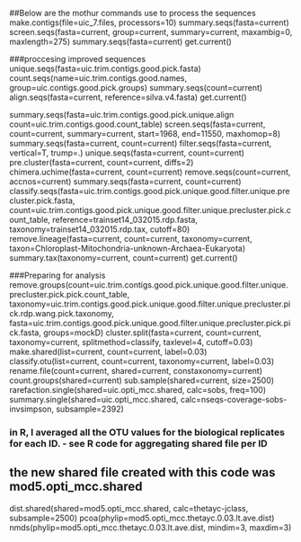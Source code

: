 


##Below are the mothur commands use to process the sequences
make.contigs(file=uic_7.files, processors=10)
summary.seqs(fasta=current)
screen.seqs(fasta=current, group=current, summary=current, maxambig=0, maxlength=275)
summary.seqs(fasta=current)
get.current()

###proccesing improved sequences
unique.seqs(fasta=uic.trim.contigs.good.pick.fasta)
count.seqs(name=uic.trim.contigs.good.names, group=uic.contigs.good.pick.groups)
summary.seqs(count=current)
align.seqs(fasta=current, reference=silva.v4.fasta)
get.current()

summary.seqs(fasta=uic.trim.contigs.good.pick.unique.align
count=uic.trim.contigs.good.count_table)
screen.seqs(fasta=current, count=current, summary=current, start=1968, end=11550, maxhomop=8)
summary.seqs(fasta=current, count=current)
filter.seqs(fasta=current, vertical=T, trump=.)
unique.seqs(fasta=current, count=current)
pre.cluster(fasta=current, count=current, diffs=2)
chimera.uchime(fasta=current, count=current)
remove.seqs(count=current, accnos=current)
summary.seqs(fasta=current, count=current)
classify.seqs(fasta=uic.trim.contigs.good.pick.unique.good.filter.unique.precluster.pick.fasta, count=uic.trim.contigs.good.pick.unique.good.filter.unique.precluster.pick.count_table, reference=trainset14_032015.rdp.fasta, taxonomy=trainset14_032015.rdp.tax, cutoff=80)
remove.lineage(fasta=current, count=current, taxonomy=current, taxon=Chloroplast-Mitochondria-unknown-Archaea-Eukaryota)
summary.tax(taxonomy=current, count=current)
get.current()

###Preparing for analysis
remove.groups(count=uic.trim.contigs.good.pick.unique.good.filter.unique.precluster.pick.pick.count_table, taxonomy=uic.trim.contigs.good.pick.unique.good.filter.unique.precluster.pick.rdp.wang.pick.taxonomy, fasta=uic.trim.contigs.good.pick.unique.good.filter.unique.precluster.pick.pick.fasta, groups=mockD)
cluster.split(fasta=current, count=current, taxonomy=current, splitmethod=classify, taxlevel=4, cutoff=0.03)
make.shared(list=current, count=current, label=0.03)
classify.otu(list=current, count=current, taxonomy=current, label=0.03)
rename.file(count=current, shared=current, constaxonomy=current)
count.groups(shared=current)
sub.sample(shared=current, size=2500)
rarefaction.single(shared=uic.opti_mcc.shared, calc=sobs, freq=100)
summary.single(shared=uic.opti_mcc.shared, calc=nseqs-coverage-sobs-invsimpson, subsample=2392)


### in R, I averaged all the OTU values for the biological replicates for each ID. - see R code for aggregating shared file per ID
## the new shared file created with this code was mod5.opti_mcc.shared
dist.shared(shared=mod5.opti_mcc.shared, calc=thetayc-jclass, subsample=2500)
pcoa(phylip=mod5.opti_mcc.thetayc.0.03.lt.ave.dist)
nmds(phylip=mod5.opti_mcc.thetayc.0.03.lt.ave.dist, mindim=3, maxdim=3)

